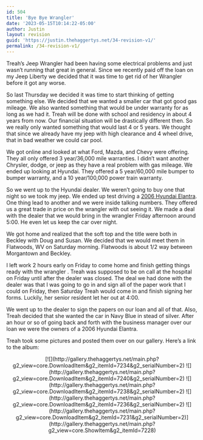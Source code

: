 ```yaml
---
id: 504
title: 'Bye Bye Wrangler'
date: '2023-05-15T10:14:22-05:00'
author: Justin
layout: revision
guid: 'https://justin.thehaggertys.net/34-revision-v1/'
permalink: /34-revision-v1/
---
```


Treah’s Jeep Wrangler had been having some electrical problems and just wasn’t running that great in general. Since we recently paid off the loan on my Jeep Liberty we decided that it was time to get rid of her Wrangler before it got any worse.

So last Thursday we decided it was time to start thinking of getting something else. We decided that we wanted a smaller car that got good gas mileage. We also wanted something that would be under warranty for as long as we had it. Treah will be done with school and residency in about 4 years from now. Our financial situation will be drastically different then. So we really only wanted something that would last 4 or 5 years. We thought that since we already have my jeep with high clearance and 4 wheel drive, that in bad weather we could car pool.

We got online and looked at what Ford, Mazda, and Chevy were offering. They all only offered 3 year/36,000 mile warranties. I didn’t want another Chrysler, dodge, or jeep as they have a real problem with gas mileage. We ended up looking at Hyundai. They offered a 5 year/60,000 mile bumper to bumper warranty, and a 10 year/100,000 power train warranty.

So we went up to the Hyundai dealer. We weren’t going to buy one that night so we took my jeep. We ended up test driving a [2006 Hyundai Elantra](http://www.hyundaiusa.com/vehicle/elantra/gallery/360view.aspx). One thing lead to another and we were inside talking numbers. They offered us a great trade in price on the wrangler with out seeing it. We made a deal with the dealer that we would bring in the wrangler Friday afternoon around 5:00. He even let us keep the car over night.

We got home and realized that the soft top and the title were both in Beckley with Doug and Susan. We decided that we would meet them in Flatwoods, WV on Saturday morning. Flatwoods is about 1/2 way between Morgantown and Beckley.

I left work 2 hours early on Friday to come home and finish getting things ready with the wrangler . Treah was supposed to be on call at the hospital on Friday until after the dealer was closed. The deal we had done with the dealer was that I was going to go in and sign all of the paper work that I could on Friday, then Saturday Treah would come in and finish signing her forms. Luckily, her senior resident let her out at 4:00.

We went up to the dealer to sign the papers on our loan and all of that. Also, Treah decided that she wanted the car in Navy Blue in stead of silver. After an hour or so of going back and forth with the business manager over our loan we were the owners of a 2006 Hyundai Elantra.

Treah took some pictures and posted them over on our gallery. Here’s a link to the album:

<center>[![](http://gallery.thehaggertys.net/main.php?g2_view=core.DownloadItem&g2_itemId=7234&g2_serialNumber=2) ![](http://gallery.thehaggertys.net/main.php?g2_view=core.DownloadItem&g2_itemId=7240&g2_serialNumber=2)  
![](http://gallery.thehaggertys.net/main.php?g2_view=core.DownloadItem&g2_itemId=7238&g2_serialNumber=2) ![](http://gallery.thehaggertys.net/main.php?g2_view=core.DownloadItem&g2_itemId=7236&g2_serialNumber=2)  
![](http://gallery.thehaggertys.net/main.php?g2_view=core.DownloadItem&g2_itemId=7231&g2_serialNumber=2)](http://gallery.thehaggertys.net/main.php?g2_view=core.ShowItem&g2_itemId=7228)</center>